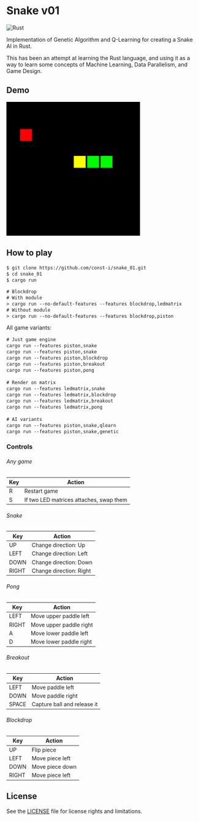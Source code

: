 # Snake v01

![Rust](https://github.com/const-i/snake_01/workflows/Rust/badge.svg)

Implementation of Genetic Algorithm and Q-Learning for creating a Snake AI in Rust.

This has been an attempt at learning the Rust language, and using it as a way to learn some concepts of Machine Learning, Data Parallelism, and Game Design. 

## Demo

![Demo GIF](./docs/images/demo5.gif)

## How to play

```
$ git clone https://github.com/const-i/snake_01.git
$ cd snake_01
$ cargo run
```

```
# Blockdrop
# With module
> cargo run --no-default-features --features blockdrop,ledmatrix
# Without module
> cargo run --no-default-features --features blockdrop,piston
```

All game variants:

```
# Just game engine
cargo run --features piston,snake
cargo run --features piston,snake
cargo run --features piston,blockdrop
cargo run --features piston,breakout
cargo run --features piston,pong

# Render on matrix
cargo run --features ledmatrix,snake
cargo run --features ledmatrix,blockdrop
cargo run --features ledmatrix,breakout
cargo run --features ledmatrix,pong

# AI variants
cargo run --features piston,snake,qlearn
cargo run --features piston,snake,genetic
```

### Controls

###### Any game

| Key | Action                                  |
|-----|-----------------------------------------|
| R   | Restart game                            |
| S   | If two LED matrices attaches, swap them |

###### Snake

| Key   | Action                  |
|-------|-------------------------|
| UP    | Change direction: Up    |
| LEFT  | Change direction: Left  |
| DOWN  | Change direction: Down  |
| RIGHT | Change direction: Right |

###### Pong

| Key   | Action                  |
|-------|-------------------------|
| LEFT  | Move upper paddle left  |
| RIGHT | Move upper paddle right |
| A     | Move lower paddle left  |
| D     | Move lower paddle right |

###### Breakout

| Key   | Action                      |
|-------|-----------------------------|
| LEFT  | Move paddle left            |
| DOWN  | Move paddle right           |
| SPACE | Capture ball and release it |

###### Blockdrop

| Key   | Action          |
|-------|-----------------|
| UP    | Flip piece      |
| LEFT  | Move piece left |
| DOWN  | Move piece down |
| RIGHT | Move piece left |

## License

See the [LICENSE](./LICENSE) file for license rights and limitations.

